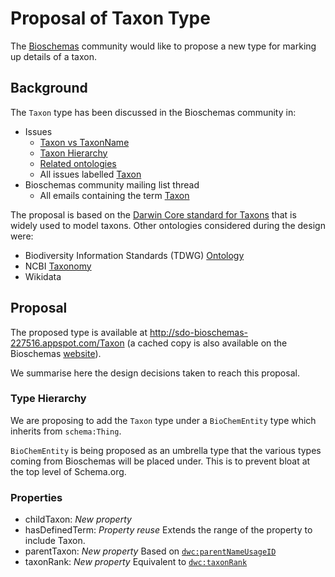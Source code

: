 # Proposal of Taxon Type

The [Bioschemas](https://bioschemas.org) community would like to propose a new type for marking up details of a taxon. 

## Background

The `Taxon` type has been discussed in the Bioschemas community in:

- Issues
  - [Taxon vs TaxonName](https://github.com/BioSchemas/specifications/issues/309)
  - [Taxon Hierarchy](https://github.com/BioSchemas/specifications/issues/324)
  - [Related ontologies](https://github.com/BioSchemas/specifications/issues/348)
  - All issues labelled [Taxon](https://github.com/BioSchemas/specifications/issues?utf8=✓&q=label:"type:+Taxon")
- Bioschemas community mailing list thread
  - All emails containing the term [Taxon](https://www.w3.org/Search/Mail/Public/advanced_search?keywords=&hdr-1-name=subject&hdr-1-query=taxon&hdr-2-name=from&hdr-2-query=&hdr-3-name=message-id&hdr-3-query=&period_month=&period_year=&index-grp=Public__FULL&index-type=t&type-index=public-bioschemas&resultsperpage=20&sortby=date-asc)

The proposal is based on the [Darwin Core standard for Taxons](https://dwc.tdwg.org/terms/#taxon) that is widely used to model taxons. Other ontologies considered during the design were:

- Biodiversity Information Standards (TDWG) [Ontology](https://github.com/tdwg/ontology)
- NCBI [Taxonomy](https://www.ncbi.nlm.nih.gov/taxonomy)
- Wikidata

## Proposal

The proposed type is available at http://sdo-bioschemas-227516.appspot.com/Taxon (a cached copy is also available on the Bioschemas [website](https://bioschemas.org/types/Taxon/)).

We summarise here the design decisions taken to reach this proposal.

### Type Hierarchy

We are proposing to add the `Taxon` type under a `BioChemEntity` type which inherits from `schema:Thing`.

`BioChemEntity` is being proposed as an umbrella type that the various types coming from Bioschemas will be placed under. This is to prevent bloat at the top level of Schema.org.

### Properties

- childTaxon: *New property*
- hasDefinedTerm: *Property reuse*
Extends the range of the property to include Taxon.
- parentTaxon: *New property*
Based on [`dwc:parentNameUsageID`](https://dwc.tdwg.org/terms/#dwc:parentNameUsageID)
- taxonRank: *New property*
Equivalent to [`dwc:taxonRank`](https://dwc.tdwg.org/terms/#dwc:taxonRank)

